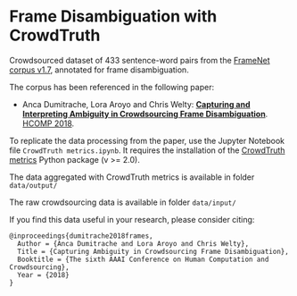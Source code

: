 # Frame Disambiguation with CrowdTruth

Crowdsourced dataset of 433 sentence-word pairs from the [FrameNet corpus v1.7](https://framenet.icsi.berkeley.edu/), annotated for frame disambiguation.

The corpus has been referenced in the following paper:

* Anca Dumitrache, Lora Aroyo and Chris Welty: **[Capturing and Interpreting Ambiguity in Crowdsourcing Frame Disambiguation](https://arxiv.org/abs/1805.00270)**. [HCOMP 2018](https://www.humancomputation.com/2018/).

To replicate the data processing from the paper, use the Jupyter Notebook file `CrowdTruth metrics.ipynb`. It requires the installation of the [CrowdTruth metrics](https://github.com/CrowdTruth/CrowdTruth-core) Python package (v >= 2.0).

The data aggregated with CrowdTruth metrics is available in folder `data/output/`

The raw crowdsourcing data is available in folder `data/input/`

If you find this data useful in your research, please consider citing:

```
@inproceedings{dumitrache2018frames,
  Author = {Anca Dumitrache and Lora Aroyo and Chris Welty},
  Title = {Capturing Ambiguity in Crowdsourcing Frame Disambiguation},
  Booktitle = {The sixth AAAI Conference on Human Computation and Crowdsourcing},
  Year = {2018}
}
```